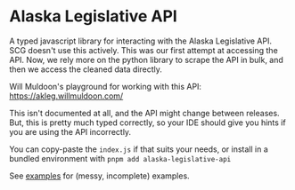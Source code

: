 # Alaska Legislative API

A typed javascript library for interacting with the Alaska Legislative API.
SCG doesn't use this actively. This was our first attempt at accessing the API.
Now, we rely more on the python library to scrape the API in bulk, and then
we access the cleaned data directly.

Will Muldoon's playground for working with this API: https://akleg.willmuldoon.com/

This isn't documented at all, and the API might change between releases.
But, this is pretty much typed correctly, so your IDE should give you
hints if you are using the API incorrectly.

You can copy-paste the `index.js` if that suits your needs, or install in a bundled
environment with `pnpm add alaska-legislative-api`

See [examples](examples/) for (messy, incomplete) examples.